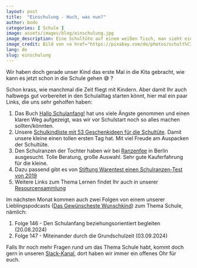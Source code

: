```yaml
---
layout: post
title:  "Einschulung - Huch, was nun?"
author: bodo
categories: [ Schule ]
image: assets/images/blog/einschulung.jpg
image_description: Eine Schultüte auf einem weißen Tisch, man sieht eine Packung Smarties. Neben der Schultüte liegen Stifte und farbiges Papier.
image_credit: Bild von <a href="https://pixabay.com/de/photos/schult%C3%BCte-zuckert%C3%BCte-schulanfang-1499049/">anncapictures</a> unter der CC0-Lizenz
lang: de
slug: einschulung
--- 
```

Wir haben doch gerade unser Kind das erste Mal in die Kita gebracht, wie kann es jetzt schon in die Schule gehen 😅 ?

Schon krass, wie manchmal die Zeit fliegt mit Kindern. Aber damit Ihr auch halbwegs gut vorbereitet in den Schulalltag 
starten könnt, hier mal ein paar Links, die uns sehr geholfen haben:

1. Das Buch [Hallo Schulanfang!](https://www.genialokal.de/Produkt/Saskia-Niechzial/Hallo-Schulanfang_lid_49176235.html) hat uns viele Ängste genommen und einen klaren Weg aufgezeigt, was wir vor Schulstart noch so alles machen sollten/könnten.
1. Unsere [Schulkindliste mit 53 Geschenkideen für die Schultüte](https://wishlephant.com/wishlists/b65082f9-8e86-475e-936d-9edd02b74e7a). Damit unsere kleine einen tollen ersten Tag hat. Mit viel Freude am Auspacken der Schultüte.
1. Den Schulranzen der Tochter haben wir bei [Ranzenfee](https://ranzenfee-koffertroll.de/) in Berlin ausgesucht. Tolle Beratung, große Auswahl. Sehr gute Kauferfahrung für die kleine.
1. Dazu passend gibt es von [Stiftung Warentest einen Schulranzen-Test von 2019](https://www.test.de/Schulranzen-im-Test-1765493-0/)
1. Weitere Links zum Thema Lernen findet Ihr auch in unserer [Resourcensammlung](/resourcen/learning)

Im nächsten Monat kommen auch zwei Folgen von einem unserer Lieblingspodcasts ([Das Gewünscheste Wunschkind](https://www.gewuenschtestes-wunschkind.de/)) zum Thema Schule, nämlich:
 
1. Folge 146 - Den Schulanfang beziehungsorientiert begleiten (20.08.2024)
1. Folge 147 - Miteinander durch die Grundschulzeit (03.09.2024)

Falls Ihr noch mehr Fragen rund um das Thema Schule habt, kommt doch gern in unseren [Slack-Kanal](https://join.slack.com/t/dadaberlin/shared_invite/zt-1skuexk5x-OUzSHVwxWWayPUHYjNfiAA), dort haben wir immer ein offenes Ohr für euch.